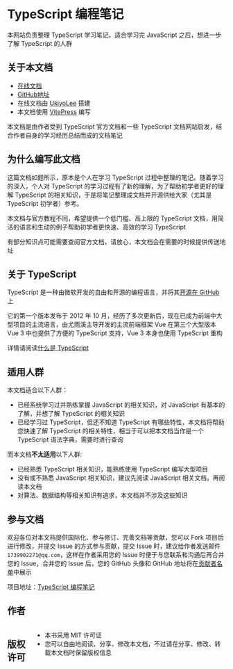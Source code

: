 # TypeScript 编程笔记

本网站负责整理 TypeScript 学习笔记，适合学习完 JavaScript 之后，想进一步了解 TypeScript 的人群

## 关于本文档

* [在线文档](/guide.md)
* [GitHub地址](https://github.com/UkiyoLee/TypeScript-Tutorial)
* 在线文档由 [UkiyoLee](https://github.com/UkiyoLee) 搭建
* 本文档使用 [VitePress](https://vitepress.dev) 编写

本文档是由作者受到 TypeScript 官方文档和一些 TypeScript 文档网站启发，结合作者自身的学习经历总结而成的文档笔记 

## 为什么编写此文档

这篇文档如题所示，原本是个人在学习 TypeScript 过程中整理的笔记。随着学习的深入，个人对 TypeScript 的学习过程有了新的理解，为了帮助初学者更好的理解 TypeScript 的相关知识，于是将笔记整理成文档并开源供给大家（尤其是 TypeScript 初学者）参考。

本文档与官方教程不同，希望提供一个低门槛、高上限的 TypeScript 文档，用简洁的语言和生动的例子帮助初学者更快速、高效的学习 TypeScript

有部分知识点可能需要查阅官方文档，请放心，本文档会在需要的时候提供传送地址

## 关于 TypeScript

TypeScript 是一种由微软开发的自由和开源的编程语言，并将其[开源在 GitHub](https://github.com/Microsoft/TypeScript) 上

它的第一个版本发布于 2012 年 10 月，经历了多次更新后，现在已成为前端中大型项目的主流语言，由尤雨溪主导开发的主流前端框架 Vue 在第三个大型版本 Vue 3 中也提供了方便的 TypeScript 支持，Vue 3 本身也使用 TypeScript 重构

详情请阅读[什么是 TypeScript](/guide/introduction)

## 适用人群

本文档适合以下人群：
* 已经系统学习过并熟练掌握 JavaScript 的相关知识，对 JavaScript 有基本的了解，并想了解 TypeScript 的相关知识
* 已经学习过 TypeScript，但还不知道 TypeScript 有哪些特性，本文档将帮助您快速了解 TypeScript 的相关特性，相当于可以把本文档当作是一个 TypeScript 语法字典，需要时进行查询

而本文档**不太适用**以下人群:
* 已经熟悉 TypeScript 相关知识，能熟练使用 TypeScript 编写大型项目
* 没有或不熟悉 JavaScript 相关知识，建议先阅读 JavaScript 相关文档，再阅读本文档
* 对算法、数据结构等相关知识有追求，本文档并不涉及这些知识

## 参与文档

欢迎各位对本文档提供国际化、参与修订、完善文档等贡献，您可以 Fork 项目后进行修改，并提交 Issue 的方式参与贡献，提交 Issue 时，建议给作者发送邮件 `1739902271@qq.com`，这样在作者采用您的 Issue 时便于与您联系和沟通后再合并您的 Issue，合并您的 Issue 后，您的 GitHub 头像和 GitHub 地址将在[贡献者名单](/contributors)中展示

项目地址：[TypeScript 编程笔记](https://github.com/UkiyoLee/TypeScript-Tutorial)

<script setup>
import { VPTeamMembers } from 'vitepress/theme';

const members = [
  {
    avatar: 'https://www.github.com/UkiyoLee.png',
    name: 'UkiyoLee',
    title: '创建者',
    links: [
      { icon: 'github', link: 'https://github.com/UkiyoLee' },
    ]
  },
]
</script>

## 作者

<VPTeamMembers class="members" size="small" :members="members" />

## 版权许可
* 本书采用 MIT 许可证
* 您可以自由地阅读、分享、修改本文档，不过请在分享、修改、转载本文档时保留版权信息

<style scoped>
.members {
  display: flex;
  justify-content: space-around; 
}
</style>